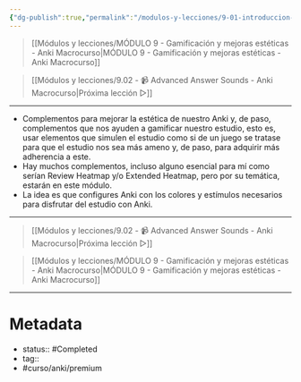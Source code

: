 ```yaml
---
{"dg-publish":true,"permalink":"/modulos-y-lecciones/9-01-introduccion-al-modulo-9-anki-macrocurso/","noteIcon":"","updated":"2024-05-22T13:35:18.804+02:00"}
---
```



> [[Módulos y lecciones/MÓDULO 9 - Gamificación y mejoras estéticas - Anki Macrocurso\|MÓDULO 9 - Gamificación y mejoras estéticas - Anki Macrocurso]]

> [[Módulos y lecciones/9.02 - 📹 Advanced Answer Sounds - Anki Macrocurso\|Próxima lección ▷]]

---

- Complementos para mejorar la estética de nuestro Anki y, de paso, complementos que nos ayuden a gamificar nuestro estudio, esto es, usar elementos que simulen el estudio como si de un juego se tratase para que el estudio nos sea más ameno y, de paso, para adquirir más adherencia a este.
- Hay muchos complementos, incluso alguno esencial para mí como serían Review Heatmap y/o Extended Heatmap, pero por su temática, estarán en este módulo. 
- La idea es que configures Anki con los colores y estímulos necesarios para disfrutar del estudio con Anki.

---

> [[Módulos y lecciones/9.02 - 📹 Advanced Answer Sounds - Anki Macrocurso\|Próxima lección ▷]]

> [[Módulos y lecciones/MÓDULO 9 - Gamificación y mejoras estéticas - Anki Macrocurso\|MÓDULO 9 - Gamificación y mejoras estéticas - Anki Macrocurso]]

---

# Metadata
- status:: #Completed 
- tag:: 
- #curso/anki/premium  